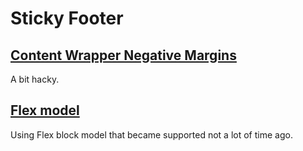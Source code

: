 # Sticky Footer

## [Content Wrapper Negative Margins](negative_margin.html)
A bit hacky.

## [Flex model](flex.html)
Using Flex block model that became supported not a lot of time ago.